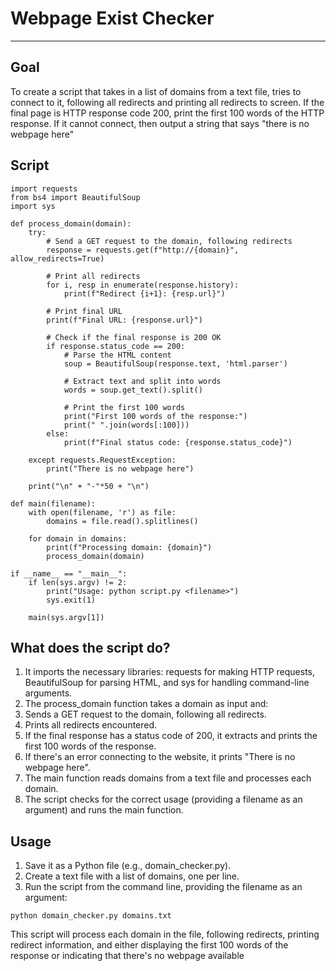 # Webpage Exist Checker

***


## Goal
To create a script that takes in a list of domains from a text file, tries to connect to it, following all redirects and printing all redirects to screen. If the final page is HTTP response code 200, print the first 100 words of the HTTP response. If it cannot connect, then output a string that says "there is no webpage here"

## Script
```
import requests
from bs4 import BeautifulSoup
import sys

def process_domain(domain):
    try:
        # Send a GET request to the domain, following redirects
        response = requests.get(f"http://{domain}", allow_redirects=True)
        
        # Print all redirects
        for i, resp in enumerate(response.history):
            print(f"Redirect {i+1}: {resp.url}")
        
        # Print final URL
        print(f"Final URL: {response.url}")
        
        # Check if the final response is 200 OK
        if response.status_code == 200:
            # Parse the HTML content
            soup = BeautifulSoup(response.text, 'html.parser')
            
            # Extract text and split into words
            words = soup.get_text().split()
            
            # Print the first 100 words
            print("First 100 words of the response:")
            print(" ".join(words[:100]))
        else:
            print(f"Final status code: {response.status_code}")
    
    except requests.RequestException:
        print("There is no webpage here")
    
    print("\n" + "-"*50 + "\n")

def main(filename):
    with open(filename, 'r') as file:
        domains = file.read().splitlines()
    
    for domain in domains:
        print(f"Processing domain: {domain}")
        process_domain(domain)

if __name__ == "__main__":
    if len(sys.argv) != 2:
        print("Usage: python script.py <filename>")
        sys.exit(1)
    
    main(sys.argv[1])
```

## What does the script do?

1. It imports the necessary libraries: requests for making HTTP requests, BeautifulSoup for parsing HTML, and sys for handling command-line arguments.
2. The process_domain function takes a domain as input and:
3. Sends a GET request to the domain, following all redirects.
4. Prints all redirects encountered.
5. If the final response has a status code of 200, it extracts and prints the first 100 words of the response.
6. If there's an error connecting to the website, it prints "There is no webpage here".
7. The main function reads domains from a text file and processes each domain.
8. The script checks for the correct usage (providing a filename as an argument) and runs the main function.

## Usage

1. Save it as a Python file (e.g., domain_checker.py).
2. Create a text file with a list of domains, one per line.
3. Run the script from the command line, providing the filename as an argument:

```
python domain_checker.py domains.txt
```

This script will process each domain in the file, following redirects, printing redirect information, and either displaying the first 100 words of the response or indicating that there's no webpage available